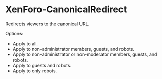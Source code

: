 # XenForo-CanonicalRedirect

Redirects viewers to the canonical URL.

Options:
- Apply to all.
- Apply to non-administrator members, guests, and robots.
- Apply to non-administrator or non-moderator members, guests, and robots.
- Apply to guests and robots.
- Apply to only robots.
